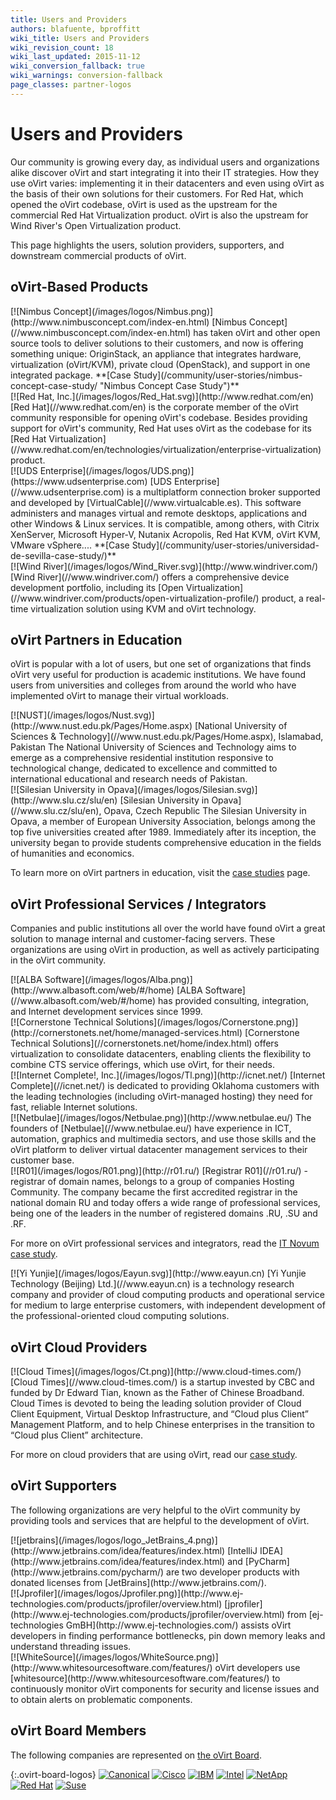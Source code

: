 ```yaml
---
title: Users and Providers
authors: blafuente, bproffitt
wiki_title: Users and Providers
wiki_revision_count: 18
wiki_last_updated: 2015-11-12
wiki_conversion_fallback: true
wiki_warnings: conversion-fallback
page_classes: partner-logos
---
```


<!-- TODO: Content review -->

# Users and Providers

Our community is growing every day, as individual users and organizations alike discover oVirt and start integrating it into their IT strategies. How they use oVirt varies: implementing it in their datacenters and even using oVirt as the basis of their own solutions for their customers. For Red Hat, which opened the oVirt codebase, oVirt is used as the upstream for the commercial Red Hat Virtualization product. oVirt is also the upstream for Wind River's Open Virtualization product.

This page highlights the users, solution providers, supporters, and downstream commercial products of oVirt.

## oVirt-Based Products

<div class="parner-block">
[![Nimbus Concept](/images/logos/Nimbus.png)](http://www.nimbusconcept.com/index-en.html)
[Nimbus Concept](//www.nimbusconcept.com/index-en.html) has taken oVirt and other open source tools to deliver solutions to their customers, and now is offering something unique: OriginStack, an appliance that integrates hardware, virtualization (oVirt/KVM), private cloud (OpenStack), and support in one integrated package. **[Case Study](/community/user-stories/nimbus-concept-case-study/ "Nimbus Concept Case Study")**
</div>

<div class="parner-block">
[![Red Hat, Inc.](/images/logos/Red_Hat.svg)](http://www.redhat.com/en)
[Red Hat](//www.redhat.com/en) is the corporate member of the oVirt community responsible for opening oVirt's codebase. Besides providing support for oVirt's community, Red Hat uses oVirt as the codebase for its [Red Hat Virtualization](//www.redhat.com/en/technologies/virtualization/enterprise-virtualization) product.
</div>

<div class="parner-block">
[![UDS Enterprise](/images/logos/UDS.png)](https://www.udsenterprise.com)
[UDS Enterprise](//www.udsenterprise.com) is a multiplatform connection broker supported and developed by [VirtualCable](//www.virtualcable.es). This software administers and manages virtual and remote desktops, applications and other Windows & Linux services. It is compatible, among others, with Citrix XenServer, Microsoft Hyper-V, Nutanix Acropolis, Red Hat KVM, oVirt KVM, VMware vSphere.... **[Case Study](/community/user-stories/universidad-de-sevilla-case-study/)**
</div>

<div class="parner-block">
[![Wind River](/images/logos/Wind_River.svg)](http://www.windriver.com/)
[Wind River](//www.windriver.com/) offers a comprehensive device development portfolio, including its [Open Virtualization](//www.windriver.com/products/open-virtualization-profile/) product, a real-time virtualization solution using KVM and oVirt technology.
</div>

## oVirt Partners in Education

oVirt is popular with a lot of users, but one set of organizations that finds oVirt very useful for production is academic institutions. We have found users from universities and colleges from around the world who have implemented oVirt to manage their virtual workloads.

<div class="parner-block">
[![NUST](/images/logos/Nust.svg)](http://www.nust.edu.pk/Pages/Home.aspx)
[National University of Sciences & Technology](//www.nust.edu.pk/Pages/Home.aspx), Islamabad, Pakistan  
The National University of Sciences and Technology aims to emerge as a comprehensive residential institution responsive to technological change, dedicated to excellence and committed to international educational and research needs of Pakistan.
</div>

<div class="parner-block">
[![Silesian University in Opava](/images/logos/Silesian.svg)](http://www.slu.cz/slu/en)
[Silesian University in Opava](//www.slu.cz/slu/en), Opava, Czech Republic  
The Silesian University in Opava, a member of European University Association, belongs among the top five universities created after 1989. Immediately after its inception, the university began to provide students comprehensive education in the fields of humanities and economics.
</div>

To learn more on oVirt partners in education, visit the [case studies](https://www.ovirt.org/community/user-stories/user-stories/) page.

## oVirt Professional Services / Integrators

Companies and public institutions all over the world have found oVirt a great solution to manage internal and customer-facing servers. These organizations are using oVirt in production, as well as actively participating in the oVirt community.

<div class="parner-block">
[![ALBA Software](/images/logos/Alba.png)](http://www.albasoft.com/web/#/home)
[ALBA Software](//www.albasoft.com/web/#/home) has provided consulting, integration, and Internet development services since 1999.
</div>

<div class="parner-block">
[![Cornerstone Technical Solutions](/images/logos/Cornerstone.png)](http://cornerstonets.net/home/managed-services.html)
[Cornerstone Technical Solutions](//cornerstonets.net/home/index.html) offers virtualization to consolidate datacenters, enabling clients the flexibility to combine CTS service offerings, which use oVirt, for their needs.
</div>

<div class="parner-block">
[![Internet Complete!, Inc.](/images/logos/Tl.png)](http://icnet.net/)
[Internet Complete](//icnet.net/) is dedicated to providing Oklahoma customers with the leading technologies (including oVirt-managed hosting) they need for fast, reliable Internet solutions.
</div>

<div class="parner-block">
[![Netbulae](/images/logos/Netbulae.png)](http://www.netbulae.eu/)
The founders of [Netbulae](//www.netbulae.eu/) have experience in ICT, automation, graphics and multimedia sectors, and use those skills and the oVirt platform to deliver virtual datacenter management services to their customer base.
</div>

<div class="parner-block">
[![R01](/images/logos/R01.png)](http://r01.ru/)
[Registrar R01](//r01.ru/) - registrar of domain names, belongs to a group of companies Hosting Community. The company became the first accredited registrar in the national domain RU and today offers a wide range of professional services, being one of the leaders in the number of registered domains .RU, .SU and .RF.

For more on oVirt professional services and integrators, read the [IT Novum case study](https://www.ovirt.org/community/user-stories/it-novum-case-study/).

</div>

<div class="parner-block">
[![Yi Yunjie](/images/logos/Eayun.svg)](http://www.eayun.cn)
[Yi Yunjie Technology (Beijing) Ltd.](//www.eayun.cn) is a technology research company and provider of cloud computing products and operational service for medium to large enterprise customers, with independent development of the professional-oriented cloud computing solutions.
</div>

## oVirt Cloud Providers

<div class="parner-block">
[![Cloud Times](/images/logos/Ct.png)](http://www.cloud-times.com/)
[Cloud Times](//www.cloud-times.com/) is a startup invested by CBC and funded by Dr Edward Tian, known as the Father of Chinese Broadband. Cloud Times is devoted to being the leading solution provider of Cloud Client Equipment, Virtual Desktop Infrastructure, and “Cloud plus Client” Management Platform, and to help Chinese enterprises in the transition to “Cloud plus Client” architecture.

For more on cloud providers that are using oVirt, read our [case study](https://www.ovirt.org/community/user-stories/alter-way-case-study/).
</div>

## oVirt Supporters

The following organizations are very helpful to the oVirt community by providing tools and services that are helpful to the development of oVirt.

<div class="parner-block">
[![jetbrains](/images/logos/logo_JetBrains_4.png)](http://www.jetbrains.com/idea/features/index.html)
[IntelliJ IDEA](http://www.jetbrains.com/idea/features/index.html) and [PyCharm](http://www.jetbrains.com/pycharm/) are two developer products with donated licenses from [JetBrains](http://www.jetbrains.com/).
</div>

<div class="parner-block">
[![Jprofiler](/images/logos/Jprofiler.png)](http://www.ej-technologies.com/products/jprofiler/overview.html)
[jprofiler](http://www.ej-technologies.com/products/jprofiler/overview.html) from [ej-technologies GmBH](http://www.ej-technologies.com/) assists oVirt developers in finding performance bottlenecks, pin down memory leaks and understand threading issues.
</div>

<div class="parner-block">
[![WhiteSource](/images/logos/WhiteSource.png)](http://www.whitesourcesoftware.com/features/)
oVirt developers use [whitesource](http://www.whitesourcesoftware.com/features/) to continuously monitor oVirt components for security and license issues and to obtain alerts on problematic components.
</div>

## oVirt Board Members

The following companies are represented on [the oVirt Board](/OVirt_Board "OVirt Board").

{:.ovirt-board-logos}
[![Canonical](/images/logos/Canonical.svg)](http://canonical.com/)
[![Cisco](/images/logos/Cisco.svg)](http://cisco.com/)
[![IBM](/images/logos/IBM.svg)](http://ibm.com/)
[![Intel](/images/logos/Intel.svg)](http://intel.com/)
[![NetApp](/images/logos/Netapp.svg)](http://netapp.com/)
[![Red Hat](/images/logos/Red_Hat.svg)](http://redhat.com/)
[![Suse](/images/logos/SUSE.svg)](http://suse.com/)
